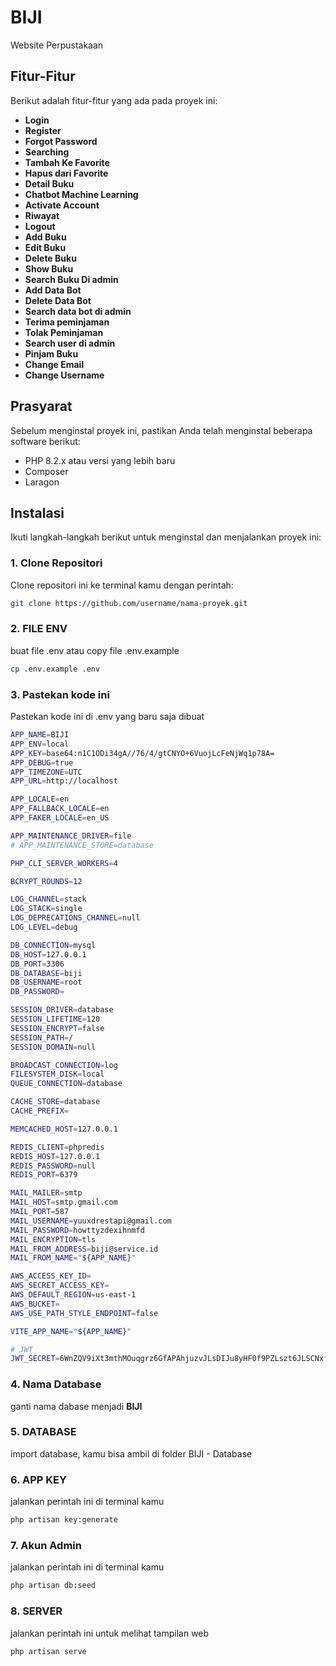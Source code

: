 # BIJI

Website Perpustakaan

## Fitur-Fitur
Berikut adalah fitur-fitur yang ada pada proyek ini:
- **Login**
- **Register**
- **Forgot Password**
- **Searching**
- **Tambah Ke Favorite**
- **Hapus dari Favorite**
- **Detail Buku**
- **Chatbot Machine Learning**
- **Activate Account**
- **Riwayat**
- **Logout**
- **Add Buku**
- **Edit Buku**
- **Delete Buku**
- **Show Buku**
- **Search Buku Di admin**
- **Add Data Bot**
- **Delete Data Bot**
- **Search data bot di admin**
- **Terima peminjaman**
- **Tolak Peminjaman**
- **Search user di admin**
- **Pinjam Buku**
- **Change Email**
- **Change Username**

## Prasyarat

Sebelum menginstal proyek ini, pastikan Anda telah menginstal beberapa software berikut:
- PHP 8.2.x atau versi yang lebih baru
- Composer
- Laragon

## Instalasi

Ikuti langkah-langkah berikut untuk menginstal dan menjalankan proyek ini:

### 1. Clone Repositori
Clone repositori ini ke terminal kamu dengan perintah:
```bash
git clone https://github.com/username/nama-proyek.git
```

### 2. FILE ENV
buat file .env atau copy file .env.example
```bash
cp .env.example .env
```

### 3. Pastekan kode ini
Pastekan kode ini di .env yang baru saja dibuat
```bash
APP_NAME=BIJI
APP_ENV=local
APP_KEY=base64:n1C1ODi34gA//76/4/gtCNYO+6VuojLcFeNjWq1p78A=
APP_DEBUG=true
APP_TIMEZONE=UTC
APP_URL=http://localhost

APP_LOCALE=en
APP_FALLBACK_LOCALE=en
APP_FAKER_LOCALE=en_US

APP_MAINTENANCE_DRIVER=file
# APP_MAINTENANCE_STORE=database

PHP_CLI_SERVER_WORKERS=4

BCRYPT_ROUNDS=12

LOG_CHANNEL=stack
LOG_STACK=single
LOG_DEPRECATIONS_CHANNEL=null
LOG_LEVEL=debug

DB_CONNECTION=mysql
DB_HOST=127.0.0.1
DB_PORT=3306
DB_DATABASE=biji
DB_USERNAME=root
DB_PASSWORD=

SESSION_DRIVER=database
SESSION_LIFETIME=120
SESSION_ENCRYPT=false
SESSION_PATH=/
SESSION_DOMAIN=null

BROADCAST_CONNECTION=log
FILESYSTEM_DISK=local
QUEUE_CONNECTION=database

CACHE_STORE=database
CACHE_PREFIX=

MEMCACHED_HOST=127.0.0.1

REDIS_CLIENT=phpredis
REDIS_HOST=127.0.0.1
REDIS_PASSWORD=null
REDIS_PORT=6379

MAIL_MAILER=smtp
MAIL_HOST=smtp.gmail.com
MAIL_PORT=587
MAIL_USERNAME=yuuxdrestapi@gmail.com
MAIL_PASSWORD=howttyzdexihnmfd
MAIL_ENCRYPTION=tls
MAIL_FROM_ADDRESS=biji@service.id
MAIL_FROM_NAME="${APP_NAME}"

AWS_ACCESS_KEY_ID=
AWS_SECRET_ACCESS_KEY=
AWS_DEFAULT_REGION=us-east-1
AWS_BUCKET=
AWS_USE_PATH_STYLE_ENDPOINT=false

VITE_APP_NAME="${APP_NAME}"

# JWT
JWT_SECRET=6WnZQV9iXt3mthMOuqgrz6GfAPAhjuzvJLsDIJu8yHF0f9PZLszt6JLSCNxfLUlL
```

### 4. Nama Database
ganti nama dabase menjadi **BIJI**

### 5. DATABASE
import database, kamu bisa ambil di folder BIJI - Database

### 6. APP KEY
jalankan perintah ini di terminal kamu
```bash
php artisan key:generate
```

### 7. Akun Admin
jalankan perintah ini di terminal kamu
```bash
php artisan db:seed
```

### 8. SERVER
jalankan perintah ini untuk melihat tampilan web
```bash
php artisan serve
```
